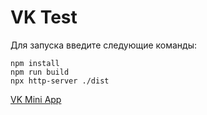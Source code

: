 # VK Test

Для запуска введите следующие команды:

```
npm install
npm run build
npx http-server ./dist
```

[VK Mini App](https://vk.com/app51876423)